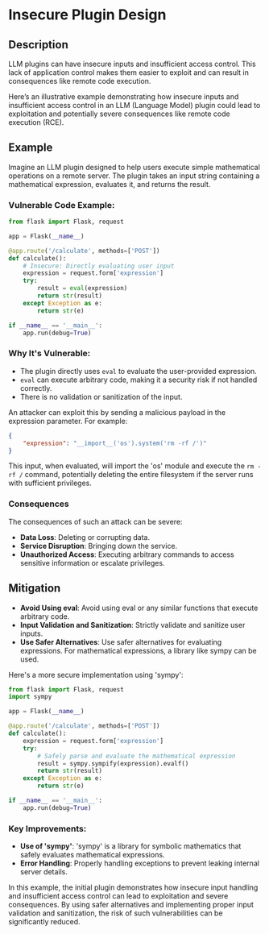 # Insecure Plugin Design

## Description
LLM plugins can have insecure inputs and insufficient access control. This lack of application control makes them easier to exploit and can result in consequences like remote code execution.

Here’s an illustrative example demonstrating how insecure inputs and insufficient access control in an LLM (Language Model) plugin could lead to exploitation and potentially severe consequences like remote code execution (RCE).

## Example
Imagine an LLM plugin designed to help users execute simple mathematical operations on a remote server. The plugin takes an input string containing a mathematical expression, evaluates it, and returns the result.

### Vulnerable Code Example:
```python
from flask import Flask, request

app = Flask(__name__)

@app.route('/calculate', methods=['POST'])
def calculate():
    # Insecure: Directly evaluating user input
    expression = request.form['expression']
    try:
        result = eval(expression)
        return str(result)
    except Exception as e:
        return str(e)

if __name__ == '__main__':
    app.run(debug=True)
```

### Why It's Vulnerable:
- The plugin directly uses ```eval``` to evaluate the user-provided expression.
- ```eval``` can execute arbitrary code, making it a security risk if not handled correctly.
- There is no validation or sanitization of the input.

An attacker can exploit this by sending a malicious payload in the expression parameter. For example:
```json
{
    "expression": "__import__('os').system('rm -rf /')"
}
```
This input, when evaluated, will import the 'os' module and execute the ```rm -rf /``` command, potentially deleting the entire filesystem if the server runs with sufficient privileges.

### Consequences
The consequences of such an attack can be severe:
- **Data Loss**: Deleting or corrupting data.
- **Service Disruption**: Bringing down the service.
- **Unauthorized Access**: Executing arbitrary commands to access sensitive information or escalate privileges.

## Mitigation
- **Avoid Using eval**: Avoid using eval or any similar functions that execute arbitrary code.
- **Input Validation and Sanitization**: Strictly validate and sanitize user inputs.
- **Use Safer Alternatives**: Use safer alternatives for evaluating expressions. For mathematical expressions, a library like sympy can be used.

Here's a more secure implementation using 'sympy':
```python
from flask import Flask, request
import sympy

app = Flask(__name__)

@app.route('/calculate', methods=['POST'])
def calculate():
    expression = request.form['expression']
    try:
        # Safely parse and evaluate the mathematical expression
        result = sympy.sympify(expression).evalf()
        return str(result)
    except Exception as e:
        return str(e)

if __name__ == '__main__':
    app.run(debug=True)
```

### Key Improvements:
- **Use of 'sympy'**: 'sympy' is a library for symbolic mathematics that safely evaluates mathematical expressions.
- **Error Handling**: Properly handling exceptions to prevent leaking internal server details.

In this example, the initial plugin demonstrates how insecure input handling and insufficient access control can lead to exploitation and severe consequences. By using safer alternatives and implementing proper input validation and sanitization, the risk of such vulnerabilities can be significantly reduced.
